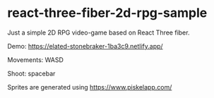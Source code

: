 # react-three-fiber-2d-rpg-sample

Just a simple 2D RPG video-game based on React Three fiber.

Demo: https://elated-stonebraker-1ba3c9.netlify.app/

Movements: WASD

Shoot: spacebar

Sprites are generated using https://www.piskelapp.com/
